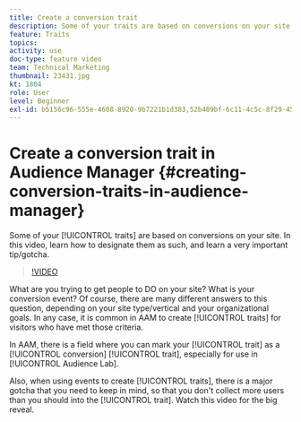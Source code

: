 ```yaml
---
title: Create a conversion trait
description: Some of your traits are based on conversions on your site. In this video, learn how to designate them as such, and learn a very important tip/gotcha.
feature: Traits
topics: 
activity: use
doc-type: feature video
team: Technical Marketing
thumbnail: 23431.jpg
kt: 1804
role: User
level: Beginner
exl-id: b5156c96-555e-4608-8920-9b7221b1d383,52b489bf-6c11-4c5c-8f29-4513a167f7b8
---
```

# Create a conversion trait in Audience Manager {#creating-conversion-traits-in-audience-manager}

Some of your [!UICONTROL traits] are based on conversions on your site. In this video, learn how to designate them as such, and learn a very important tip/gotcha.

>[!VIDEO](https://video.tv.adobe.com/v/23431/?quality=12)

What are you trying to get people to DO on your site? What is your conversion event? Of course, there are many different answers to this question, depending on your site type/vertical and your organizational goals. In any case, it is common in AAM to create [!UICONTROL traits] for visitors who have met those criteria.

In AAM, there is a field where you can mark your [!UICONTROL trait] as a [!UICONTROL conversion] [!UICONTROL trait], especially for use in [!UICONTROL Audience Lab].

Also, when using events to create [!UICONTROL traits], there is a major gotcha that you need to keep in mind, so that you don't collect more users than you should into the [!UICONTROL trait]. Watch this video for the big reveal.

